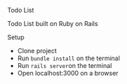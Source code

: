 Todo List

Todo List built on Ruby on Rails

Setup

- Clone project
- Run `bundle install` on the terminal
- Run `rails server`on the terminal
- Open localhost:3000 on a browser
